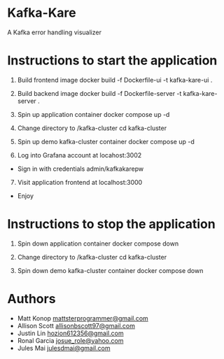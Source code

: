 # Kafka-Kare
A Kafka error handling visualizer 


# Instructions to start the application
1. Build frontend image
docker build -f Dockerfile-ui -t kafka-kare-ui .

2. Build backend image
docker build -f Dockerfile-server -t kafka-kare-server .

3. Spin up application container
docker compose up -d

4. Change directory to /kafka-cluster
cd kafka-cluster

5. Spin up demo kafka-cluster container
docker compose up -d

6. Log into Grafana account at locahost:3002
- Sign in with credentials admin/kafkakarepw

7. Visit application frontend at localhost:3000
- Enjoy


# Instructions to stop the application
1. Spin down application container
docker compose down

2. Change directory to /kafka-cluster
cd kafka-cluster

3. Spin down demo kafka-cluster container
docker compose down


# Authors
- Matt Konop <mattsterprogrammer@gmail.com>
- Allison Scott <allisonbscott97@gmail.com>
- Justin Lin <hozion612356@gmail.com>
- Ronal Garcia <josue_role@yahoo.com>
- Jules Mai <julesdmai@gmail.com>